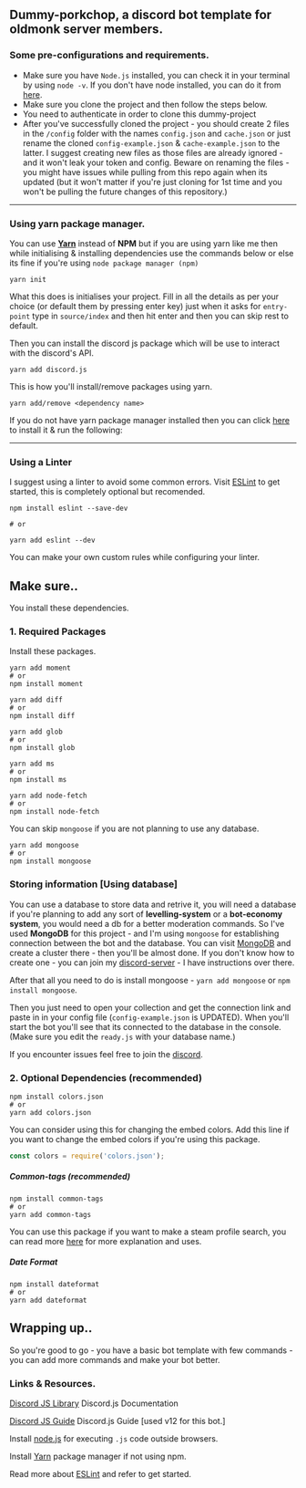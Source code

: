 ## Dummy-porkchop, a discord bot template for oldmonk server members.

### Some pre-configurations and requirements.
* Make sure you have `Node.js` installed, you can check it in your terminal by using `node -v`. If you don't have node installed, you can do it from [here](https://nodejs.org/en/).
* Make sure you clone the project and then follow the steps below.
* You need to authenticate in order to clone this dummy-project
* After you've successfully cloned the project - you should create 2 files in the `/config` folder with the names `config.json` and `cache.json` or just rename the cloned `config-example.json` & `cache-example.json` to the latter. I suggest creating new files as those files are already ignored - and it won't leak your token and config. Beware on renaming the files - you might have issues while pulling from this repo again when its updated (but it won't matter if you're just cloning for 1st time and you won't be pulling the future changes of this repository.)
---
### Using yarn package manager.
You can use **[Yarn](https://yarnpkg.com/)** instead of **NPM** but if you are using yarn like me then while initialising & installing dependencies use the commands below or else its fine if you're using `node package manager (npm)`
```
yarn init
```
What this does is initialises your project.
Fill in all the details as per your choice (or default them by pressing enter key) just when it asks for `entry-point` type in `source/index` and then hit enter and then you can skip rest to default.

Then you can install the discord js package which will be use to interact with the discord's API.
```
yarn add discord.js
```

This is how you'll install/remove packages using yarn.
```
yarn add/remove <dependency name>
```
If you do not have yarn package manager installed then you can click [here](https://yarnpkg.com/) to install it & run the following:

---
### Using a Linter
I suggest using a linter to avoid some common errors.
Visit [ESLint](https://eslint.org/docs/user-guide/getting-started) to get started, this is completely optional but recomended.
```
npm install eslint --save-dev

# or

yarn add eslint --dev
```
You can make your own custom rules while configuring your linter.


## Make sure..

You install these dependencies.

### 1. Required Packages
Install these packages.
```
yarn add moment
# or 
npm install moment
```
```
yarn add diff
# or 
npm install diff
```
```
yarn add glob
# or 
npm install glob
```
```
yarn add ms
# or 
npm install ms
```
```
yarn add node-fetch
# or 
npm install node-fetch
```
You can skip `mongoose` if you are not planning to use any database.
```
yarn add mongoose
# or 
npm install mongoose
```

### Storing information [Using database]

You can use a database to store data and retrive it, you will need a database if you're planning to add any sort of **levelling-system** or a **bot-economy system**, you would need a db for a better moderation commands.
So I've used **MongoDB** for this project - and I'm using `mongoose` for establishing connection between the bot and the database.
You can visit [MongoDB](https://www.mongodb.com) and create a cluster there - then you'll be almost done.
If you don't know how to create one - you can join my [discord-server](https://discord.gg/CRWWsRFQux) - I have instructions over there.

After that all you need to do is install mongoose - `yarn add mongoose` or `npm install mongoose`.

Then you just need to open your collection and get the connection link and paste in in your config file (`config-example.json` is UPDATED). When you'll start the bot you'll see that its connected to the database in the console. (Make sure you edit the `ready.js` with your database name.)

If you encounter issues feel free to join the [discord](https://discord.gg/CRWWsRFQux).

### 2. Optional Dependencies (recommended)



```
npm install colors.json
# or
yarn add colors.json
```

You can consider using this for changing the embed colors. Add this line if you want to change the embed colors if you're using this package.
```js
const colors = require('colors.json');
```

##### Common-tags (recommended)
```
npm install common-tags
# or 
yarn add common-tags
```
You can use this package if you want to make a steam profile search, you can read more [here](https://discordjs.guide/miscellaneous/useful-packages.html#common-tags) for more explanation and uses.

##### Date Format
```
npm install dateformat
# or 
yarn add dateformat
```
## Wrapping up..
So you're good to go - you have a basic bot template with few commands - you can add more commands and make your bot better.

### Links & Resources.

[Discord JS Library](https://discord.js.org/) Discord.js Documentation

[Discord JS Guide](https://discordjs.guide/) Discord.js Guide [used v12 for this bot.]

Install [node.js](https://nodejs.org/en/) for executing `.js` code outside browsers.

Install [Yarn](https://yarnpkg.com/) package manager if not using npm.

Read more about [ESLint](https://eslint.org/docs/user-guide/getting-started) and refer to get started.